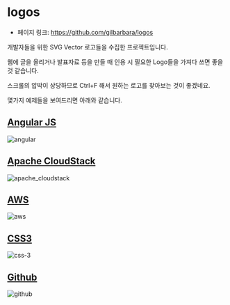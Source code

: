 # logos

- 페이지 링크: https://github.com/gilbarbara/logos
 

개발자들을 위한 SVG Vector 로고들을 수집한 프로젝트입니다.

웹에 글을 올리거나 발표자료 등을 만들 때 인용 시 필요한 Logo들을 가져다 쓰면 좋을 것 같습니다.

스크롤의 압박이 상당하므로 Ctrl+F 해서 원하는 로고를 찾아보는 것이 좋겠네요.

몇가지 예제들을 보여드리면 아래와 같습니다.

## <a href="https://angularjs.org/" target="_blank">Angular JS</a>
![angular](http://svgporn.com/logos/angular-icon.svg)

## <a href="https://cloudstack.apache.org/" target="_blank">Apache CloudStack</a>
![apache_cloudstack](http://svgporn.com/logos/apache_cloudstack.svg)

## <a href="http://aws.amazon.com/" target="_blank">AWS</a>
![aws](http://svgporn.com/logos/aws.svg)

## <a href="http://www.w3.org/TR/CSS/" target="_blank">CSS3</a>
![css-3](http://svgporn.com/logos/css-3.svg)

## <a href="https://github.com/" target="_blank">Github</a>
![github](http://svgporn.com/logos/github-icon.svg)
